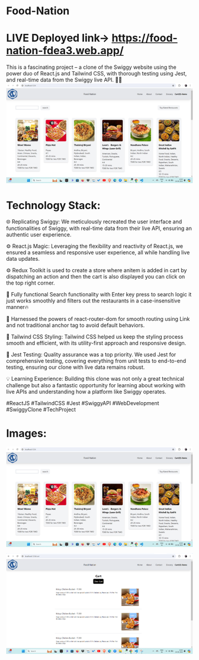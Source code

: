 # Food-Nation 
# LIVE Deployed link-> https://food-nation-fdea3.web.app/

This is a fascinating project – a clone of the Swiggy website using the power duo of React.js and Tailwind CSS, with thorough testing using Jest, and real-time data from the Swiggy live API. 🍔🛵
![1](https://github.com/jardani1/Food-Delivery-Application/blob/main/src/Screenshot%202024-06-24%20234426.png?raw=true)
# Technology Stack:

🌐 Replicating Swiggy: We meticulously recreated the user interface and functionalities of Swiggy, with real-time data from their live API, ensuring an authentic user experience.

⚙️ React.js Magic: Leveraging the flexibility and reactivity of React.js, we ensured a seamless and responsive user experience, all while handling live data updates.

⚙️ Redux Toolkit is used to create a store where anitem is added in cart by dispatching an action and then the cart is also displayed you can click on the top right corner.

🍭 Fully functional Search functionality with Enter key press to search logic it just works smoothly and filters out the restaurants in a case-insensitive manner🔥

🍭 Harnessed the powers of react-router-dom for smooth routing using Link and not traditional anchor tag to avoid default behaviors.

💅 Tailwind CSS Styling: Tailwind CSS helped us keep the styling process smooth and efficient, with its utility-first approach and responsive design.

🧪 Jest Testing: Quality assurance was a top priority. We used Jest for comprehensive testing, covering everything from unit tests to end-to-end testing, ensuring our clone with live data remains robust.

💡 Learning Experience: Building this clone was not only a great technical challenge but also a fantastic opportunity for learning about working with live APIs and understanding how a platform like Swiggy operates.

#ReactJS #TailwindCSS #Jest #SwiggyAPI #WebDevelopment #SwiggyClone #TechProject

# Images:

![1](https://github.com/jardani1/Food-Delivery-Application/blob/main/src/Screenshot%202024-06-24%20234426.png?raw=true)

![2](https://github.com/jardani1/Food-Delivery-Application/blob/main/src/Screenshot%202024-06-24%20234525.png?raw=true)
